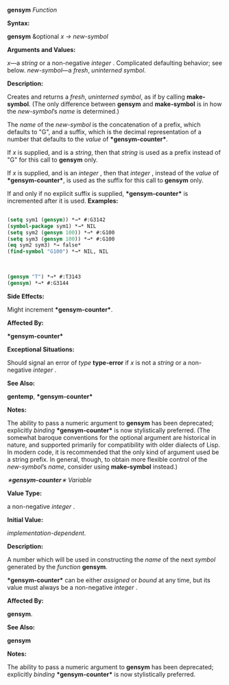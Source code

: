 **gensym** *Function* 



**Syntax:** 



**gensym** &amp;optional *x → new-symbol* 



**Arguments and Values:** 



*x*—a *string* or a non-negative *integer* . Complicated defaulting behavior; see below. *new-symbol*—a *fresh*, *uninterned symbol*. 



**Description:** 



Creates and returns a *fresh*, *uninterned symbol*, as if by calling **make-symbol**. (The only difference between **gensym** and **make-symbol** is in how the *new-symbol*’s *name* is determined.) 



The *name* of the *new-symbol* is the concatenation of a prefix, which defaults to "G", and a suffix, which is the decimal representation of a number that defaults to the *value* of **\*gensym-counter\***. 



If *x* is supplied, and is a *string*, then that *string* is used as a prefix instead of "G" for this call to **gensym** only. 



If *x* is supplied, and is an *integer* , then that *integer* , instead of the *value* of **\*gensym-counter\***, is used as the suffix for this call to **gensym** only. 



If and only if no explicit suffix is supplied, **\*gensym-counter\*** is incremented after it is used. **Examples:**
```lisp
 
(setq sym1 (gensym)) *→* #:G3142 
(symbol-package sym1) *→* NIL 
(setq sym2 (gensym 100)) *→* #:G100 
(setq sym3 (gensym 100)) *→* #:G100 
(eq sym2 sym3) *→ false* 
(find-symbol "G100") *→* NIL, NIL 

 
 
(gensym "T") *→* #:T3143 
(gensym) *→* #:G3144 

```
**Side Effects:** 



Might increment **\*gensym-counter\***. 



**Affected By:** 



**\*gensym-counter\*** 



**Exceptional Situations:** 



Should signal an error of *type* **type-error** if *x* is not a *string* or a non-negative *integer* . 



**See Also:** 



**gentemp**, **\*gensym-counter\*** 



**Notes:** 



The ability to pass a numeric argument to **gensym** has been deprecated; explicitly *binding* **\*gensym-counter\*** is now stylistically preferred. (The somewhat baroque conventions for the optional argument are historical in nature, and supported primarily for compatibility with older dialects of Lisp. In modern code, it is recommended that the only kind of argument used be a string prefix. In general, though, to obtain more flexible control of the *new-symbol*’s *name*, consider using **make-symbol** instead.) 



*∗***gensym-counter***∗ Variable* 



**Value Type:** 



a non-negative *integer* . 



**Initial Value:** 



*implementation-dependent*. 



**Description:** 



A number which will be used in constructing the *name* of the next *symbol* generated by the *function* **gensym**. 



**\*gensym-counter\*** can be either *assigned* or *bound* at any time, but its value must always be a non-negative *integer* . 



**Affected By:** 



**gensym**. 



**See Also:** 



**gensym** 







 



 



**Notes:** 



The ability to pass a numeric argument to **gensym** has been deprecated; explicitly *binding* **\*gensym-counter\*** is now stylistically preferred. 



